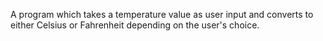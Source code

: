 A program which takes a temperature value as user input and converts to either Celsius or Fahrenheit
depending on the user's choice.
